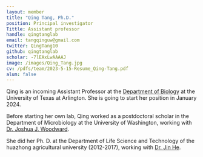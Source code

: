 ```yaml
---
layout: member
title: "Qing Tang, Ph.D."
position: Principal investigator
Tittle: Assistant professor
handle: qingtanglab
email: tangqinguw@gmail.com
twitter: QingTang10
github: qingtanglab
scholar: -7lEAxLwAAAAJ
image: /images/Qing_Tang.jpg
cv: /pdfs/team/2023-5-15-Resume_Qing-Tang.pdf
alum: false
---
```

Qing is an incoming Assistant Professor at the [Department of Biology] at the University of Texas at Arlington. She is going to start her position in January 2024. 

Before starting her own lab, Qing worked as a postdoctoral scholar in the Department of Microbiology at the University of Washington, working with 
[Dr. Joshua J. Woodward]. 

She did her  Ph. D. at the Department of Life Science and Technology of the huazhong agricultural university (2012-2017), working with [Dr. Jin He]. 


[Department of Biology]: https://www.uta.edu/academics/schools-colleges/science/departments/biology
[Dr. Joshua J. Woodward]: https://www.woodwardlab.org/
[Dr. Jin He]: https://faculty.hzau.edu.cn/hejin/en/index/64777/list/index.htm
